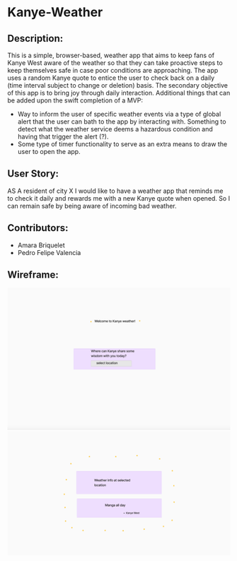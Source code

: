 # Kanye-Weather

## Description:

This is a simple, browser-based, weather app that aims to keep fans of Kanye West aware of the weather so that they can take proactive steps to keep themselves safe in case poor conditions are approaching. The app uses a random Kanye quote to entice the user to check back on a daily (time interval subject to change or deletion) basis. The secondary objective of this app is to bring joy through daily interaction. 
Additional things that can be added upon the swift completion of a MVP:

- Way to inform the user of specific weather events via a type of global alert that the user can bath to the app by interacting with. Something to detect what the weather service deems a hazardous condition and having that trigger the alert (?). 
- Some type of timer functionality to serve as an extra means to draw the user to open the app. 

## User Story:

AS A resident of city X I would like to have a weather app that reminds me to check it daily and rewards me with a new Kanye quote when opened.
So I can remain safe by being aware of incoming bad weather.

## Contributors:
- Amara Briquelet
- Pedro Felipe Valencia 

## Wireframe:

![Kanye Weather img 1](./assets/images/Kanye%20wirefraame%20pg1.png)
![Kanye Weather img 2](./assets/images/Kanye%20wireframe%20pg2.png)
